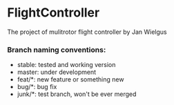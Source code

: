# FlightController
The project of mulitrotor flight controller by Jan Wielgus

### Branch naming conventions:
- stable: tested and working version
- master: under development
- feat/*: new feature or something new
- bug/*: bug fix
- junk/*: test branch, won't be ever merged
